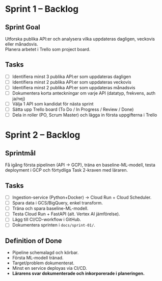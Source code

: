 # Sprint 1 – Backlog

## Sprint Goal
Utforska publika API:er och analysera vilka uppdateras dagligen, veckovis eller månadsvis.  
Planera arbetet i Trello som project board.

## Tasks
- [ ] Identifiera minst 3 publika API:er som uppdateras dagligen  
- [ ] Identifiera minst 2 publika API:er som uppdateras veckovis  
- [ ] Identifiera minst 2 publika API:er som uppdateras månadsvis  
- [ ] Dokumentera korta anteckningar om varje API (datatyp, frekvens, auth ja/nej)  
- [ ] Välja 1 API som kandidat för nästa sprint  
- [ ] Sätta upp Trello board (To Do / In Progress / Review / Done)  
- [ ] Dela in roller (PO, Scrum Master) och lägga in första uppgifterna i Trello

# Sprint 2 – Backlog

## Sprintmål
Få igång första pipelinen (API → GCP), träna en baseline-ML-modell, testa deployment i GCP och förtydliga Task 2-kraven med läraren.

## Tasks
- [ ] Ingestion-service (Python+Docker) → Cloud Run + Cloud Scheduler.
- [ ] Spara data i GCS/BigQuery, enkel transform.
- [ ] Träna och spara baseline-ML-modell.
- [ ] Testa Cloud Run + FastAPI (alt. Vertex AI jämförelse).
- [ ] Lägg till CI/CD-workflow i GitHub.
- [ ] Dokumentera sprinten i `docs/sprint-01/`.

## Definition of Done
- Pipeline schemalagd och körbar.
- Första ML-modell tränad.
- Target/problem dokumenterat.
- Minst en service deployas via CI/CD.
- **Lärarens svar dokumenterade och inkorporerade i planeringen.**
